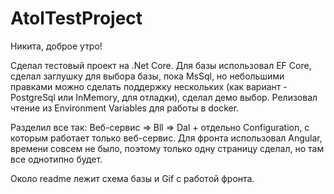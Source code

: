 # AtolTestProject

Никита, доброе утро!

Сделал тестовый проект на .Net Core. Для базы использовал EF Core, сделал заглушку для выбора базы, пока MsSql, но небольшими правками можно сделать поддержку нескольких (как вариант - PostgreSql или InMemory, для отладки), сделал демо выбор. Релизовал чтение из Environment Variables для работы в docker.

Разделил все так: Веб-сервис => Bll => Dal + отдельно Configuration, с которым работает только веб-сервис.
Для фронта использовал Angular, времени совсем не было, поэтому только одну страницу сделал, но там все однотипно будет.

Около readme лежит схема базы и Gif с работой фронта.
